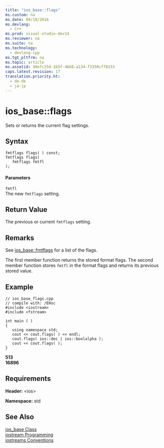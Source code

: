 ```yaml
---
title: "ios_base::flags"
ms.custom: na
ms.date: 09/19/2016
ms.devlang: 
  - C++
ms.prod: visual-studio-dev14
ms.reviewer: na
ms.suite: na
ms.technology: 
  - devlang-cpp
ms.tgt_pltfrm: na
ms.topic: article
ms.assetid: 40efc25d-1b5f-46b8-a134-f3350cff8233
caps.latest.revision: 17
translation.priority.ht: 
  - de-de
  - ja-jp
---
```

# ios_base::flags
Sets or returns the current flag settings.  
  
## Syntax  
  
```  
fmtflags flags( ) const;   
fmtflags flags(  
   fmtflags fmtfl  
);  
```  
  
#### Parameters  
 `fmtfl`  
 The new `fmtflags` setting.  
  
## Return Value  
 The previous or current `fmtflags` setting.  
  
## Remarks  
 See [ios_base::fmtflags](../vs140/ios_base--fmtflags.md) for a list of the flags.  
  
 The first member function returns the stored format flags. The second member function stores `fmtfl` in the format flags and returns its previous stored value.  
  
## Example  
  
```  
// ios_base_flags.cpp  
// compile with: /EHsc  
#include <iostream>  
#include <fstream>  
  
int main ( )   
{  
   using namespace std;  
   cout << cout.flags( ) << endl;  
   cout.flags( ios::dec | ios::boolalpha );  
   cout << cout.flags( );  
}  
```  
  
 **513**  
**16896**   
## Requirements  
 **Header:** <ios\>  
  
 **Namespace:** std  
  
## See Also  
 [ios_base Class](../vs140/ios_base-Class.md)   
 [iostream Programming](../vs140/iostream-Programming.md)   
 [iostreams Conventions](../vs140/iostreams-Conventions.md)